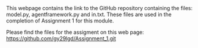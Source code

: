 <HTML>
<TITLE>
Assignment 1 Details
</TITLE>
<BODY>
This webpage contains the link to the GitHub repository containing the files: model.py, agentframework.py and in.txt.
These files are used in the completion of Assignment 1 for this module.

Please find the files for the assigment on this web page: https://github.com/gy29lgd/Assignment_1.git
<BODY>
</HTML>
